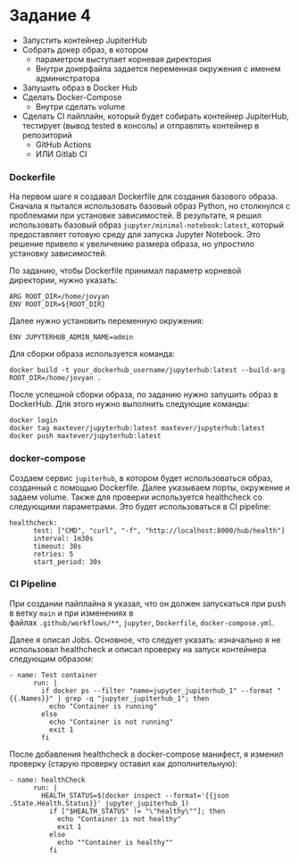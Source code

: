 # Задание 4

- Запустить контейнер JupiterHub  
- Собрать докер образ, в котором  
	- параметром выступает корневая директория  
	- Внутри докерфайла задается переменная окружения  с именем администратора  
- Запушить образ в Docker Hub  
-  Сделать Docker-Compose  
	-  Внутри сделать volume  
-  Сделать CI пайплайн, который будет собирать  контейнер JupiterHub, тестирует (вывод tested в  консоль) и отправлять контейнер в репозиторий  
	-  GitHub Actions  
	- ИЛИ Gitlab CI

### Dockerfile
На первом шаге я создавал Dockerfile для создания базового образа. Сначала я пытался использовать базовый образ Python, но столкнулся с проблемами при установке зависимостей. В результате, я решил использовать базовый образ `jupyter/minimal-notebook:latest`, который предоставляет готовую среду для запуска Jupyter Notebook. Это решение привело к увеличению размера образа, но упростило установку зависимостей.

По заданию, чтобы Dockerfile принимал параметр корневой директории, нужно указать:

```
ARG ROOT_DIR=/home/jovyan
ENV ROOT_DIR=${ROOT_DIR}
```

Далее нужно установить переменную окружения:

`ENV JUPYTERHUB_ADMIN_NAME=admin`

Для сборки образа используется команда:

```
docker build -t your_dockerhub_username/jupyterhub:latest --build-arg ROOT_DIR=/home/jovyan .
```

После успешной сборки образа, по заданию нужно запушить образ в DockerHub. Для этого нужно выполнить следующие команды:

```
docker login
docker tag maxtever/jupyterhub:latest maxtever/jupyterhub:latest
docker push maxtever/jupyterhub:latest
```

### docker-compose

Создаем сервис `jupiterhub`, в котором будет использоваться образ, созданный с помощью Dockerfile. Далее указываем порты, окружение и задаем volume. Также для проверки используется healthcheck со следующими параметрами. Это будет использоваться в CI pipeline:

```
healthcheck:
      test: ["CMD", "curl", "-f", "http://localhost:8000/hub/health"]
      interval: 1m30s
      timeout: 30s
      retries: 5
      start_period: 30s
```

### CI Pipeline 

При создании пайплайна я указал, что он должен запускаться при push в ветку `main` и при изменениях в файлах `.github/workflows/**`, `jupyter`, `Dockerfile`, `docker-compose.yml`.

Далее я описал Jobs. Основное, что следует указать: изначально я не использовал healthcheck и описал проверку на запуск контейнера следующим образом:

```
- name: Test container
      run: |
        if docker ps --filter "name=jupyter_jupiterhub_1" --format "{{.Names}}" | grep -q "jupyter_jupiterhub_1"; then
          echo "Container is running"
        else
          echo "Container is not running"
          exit 1
        fi
```
После добавления healthcheck в docker-compose манифест, я изменил проверку (старую проверку оставил как дополнительную):
```
- name: healthCheck
      run: |
        HEALTH_STATUS=$(docker inspect --format='{{json .State.Health.Status}}' jupyter_jupiterhub_1)
          if ["$HEALTH_STATUS" != "\"healthy\""]; then
            echo "Container is not healthy"
            exit 1
          else
            echo ""Container is healthy""
          fi
```